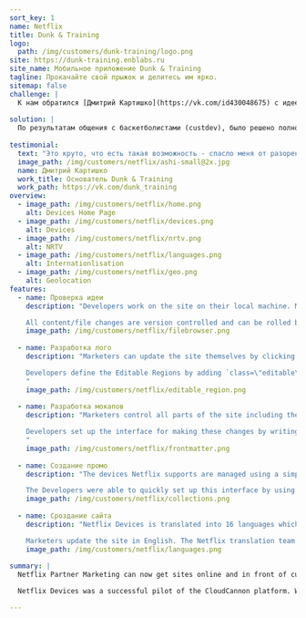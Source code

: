 ```yaml
---
sort_key: 1
name: Netflix
title: Dunk & Training
logo:
  path: /img/customers/dunk-training/logo.png
site: https://dunk-training.enblabs.ru
site_name: Мобильное приложение Dunk & Training
tagline: Прокачайте свой прыжок и делитесь им ярко.
sitemap: false
challenge: |
  К нам обратился [Дмитрий Картишко](https://vk.com/id430048675) с идеей мобильного приложения для iOS, "чтобы можно было в него выкладывать видео по категориям при помощи ссылки с YouTube". По его мнению, такое приложение позволило бы увеличить трафик на его [канал в Youtube](https://www.youtube.com/channel/UCHMTlpTaZZXF6tKJFS13p). 
 
solution: |
  По результатам общения с баскетболистами (custdev), было решено полностью изменить предлагаемые автором ценности, в частности: 1) видео-уроки хорошего качества, 2) персональный план тренировок, 3) ближайщие доступные площадки.
  
testimonial:
  text: "Это круто, что есть такая возможность - спасло меня от разорения. Не знаю даже, что бы я делал, если бы отдал 100к на разработку и все в некуда! Ребятам, спасибо за сервис!!!"
  image_path: /img/customers/netflix/ashi-small@2x.jpg
  name: Дмитрий Картишко
  work_title: Основатель Dunk & Training
  work_path: https://vk.com/dunk_training
overview:
  - image_path: /img/customers/netflix/home.png
    alt: Devices Home Page
  - image_path: /img/customers/netflix/devices.png
    alt: Devices
  - image_path: /img/customers/netflix/nrtv.png
    alt: NRTV
  - image_path: /img/customers/netflix/languages.png
    alt: Internationlisation
  - image_path: /img/customers/netflix/geo.png
    alt: Geolocation
features:
  - name: Проверка идеи
    description: "Developers work on the site on their local machine. Marketers update in CloudCannon. Everything stays in sync through GitHub.

    All content/file changes are version controlled and can be rolled back at any time."
    image_path: /img/customers/netflix/filebrowser.png
    
  - name: Разработка лого
    description: "Marketers can update the site themselves by clicking on text to start writing content.

    Developers define the Editable Regions by adding `class=\"editable\"` to elements in the HTML.
    "
    image_path: /img/customers/netflix/editable_region.png
    
  - name: Разработка мокапов
    description: "Marketers control all parts of the site including the page title and sponsorship sections.

    Developers set up the interface for making these changes by writing simple [Front Matter](https://docs.cloudcannon.com/editing/front-matter/).
    "
    image_path: /img/customers/netflix/frontmatter.png
    
  - name: Создание промо
    description: "The devices Netflix supports are managed using a simple interface.

    The Developers were able to quickly set up this interface by using [Collections](https://docs.cloudcannon.com/editing/collections/)."
    image_path: /img/customers/netflix/collections.png
    
  - name: Сроздание сайта
    description: "Netflix Devices is translated into 16 languages which all get served from the same Jekyll site.

    Marketers update the site in English. The Netflix translation team works behind the scenes translating content into the other languages they support."
    image_path: /img/customers/netflix/languages.png
    
summary: |
  Netflix Partner Marketing can now get sites online and in front of customers faster than has ever been possible.

  Netflix Devices was a successful pilot of the CloudCannon platform. We're currently working with Netflix to roll out more sites in the coming months.

---
```

